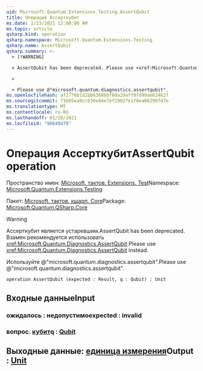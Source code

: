 ```yaml
---
uid: Microsoft.Quantum.Extensions.Testing.AssertQubit
title: Операция Ассерткубит
ms.date: 1/23/2021 12:00:00 AM
ms.topic: article
qsharp.kind: operation
qsharp.namespace: Microsoft.Quantum.Extensions.Testing
qsharp.name: AssertQubit
qsharp.summary: >-
  > [!WARNING]

  > AssertQubit has been deprecated. Please use <xref:Microsoft.Quantum.Diagnostics.AssertQubit> instead.

  >

  > Please use @"microsoft.quantum.diagnostics.assertqubit".
ms.openlocfilehash: af2776b1d1bb63686bf8da29aff0fd99ae62462f
ms.sourcegitcommit: 71605ea9cc630e84e7ef29027e1f0ea06299747e
ms.translationtype: MT
ms.contentlocale: ru-RU
ms.lasthandoff: 01/26/2021
ms.locfileid: "98849470"
---
```

# <a name="assertqubit-operation"></a><span data-ttu-id="30e70-102">Операция Ассерткубит</span><span class="sxs-lookup"><span data-stu-id="30e70-102">AssertQubit operation</span></span>

<span data-ttu-id="30e70-103">Пространство имен: [Microsoft. тактов. Extensions. Test](xref:Microsoft.Quantum.Extensions.Testing)</span><span class="sxs-lookup"><span data-stu-id="30e70-103">Namespace: [Microsoft.Quantum.Extensions.Testing](xref:Microsoft.Quantum.Extensions.Testing)</span></span>

<span data-ttu-id="30e70-104">Пакет: [Microsoft. тактов. кшарп. Core](https://nuget.org/packages/Microsoft.Quantum.QSharp.Core)</span><span class="sxs-lookup"><span data-stu-id="30e70-104">Package: [Microsoft.Quantum.QSharp.Core](https://nuget.org/packages/Microsoft.Quantum.QSharp.Core)</span></span>


> [!WARNING]
> <span data-ttu-id="30e70-105">Ассерткубит является устаревшим.</span><span class="sxs-lookup"><span data-stu-id="30e70-105">AssertQubit has been deprecated.</span></span> <span data-ttu-id="30e70-106">Взамен рекомендуется использовать <xref:Microsoft.Quantum.Diagnostics.AssertQubit>.</span><span class="sxs-lookup"><span data-stu-id="30e70-106">Please use <xref:Microsoft.Quantum.Diagnostics.AssertQubit> instead.</span></span>
>
> <span data-ttu-id="30e70-107">Используйте @"microsoft.quantum.diagnostics.assertqubit".</span><span class="sxs-lookup"><span data-stu-id="30e70-107">Please use @"microsoft.quantum.diagnostics.assertqubit".</span></span>



```qsharp
operation AssertQubit (expected : Result, q : Qubit) : Unit
```


## <a name="input"></a><span data-ttu-id="30e70-108">Входные данные</span><span class="sxs-lookup"><span data-stu-id="30e70-108">Input</span></span>

### <a name="expected--__invalidresult__"></a><span data-ttu-id="30e70-109">ожидалось __: <Result> недопустимо__</span><span class="sxs-lookup"><span data-stu-id="30e70-109">expected : __invalid<Result>__</span></span>




### <a name="q--qubit"></a><span data-ttu-id="30e70-110">вопрос. [кубит](xref:microsoft.quantum.lang-ref.qubit)</span><span class="sxs-lookup"><span data-stu-id="30e70-110">q : [Qubit](xref:microsoft.quantum.lang-ref.qubit)</span></span>





## <a name="output--unit"></a><span data-ttu-id="30e70-111">Выходные данные: [единица измерения](xref:microsoft.quantum.lang-ref.unit)</span><span class="sxs-lookup"><span data-stu-id="30e70-111">Output : [Unit](xref:microsoft.quantum.lang-ref.unit)</span></span>

